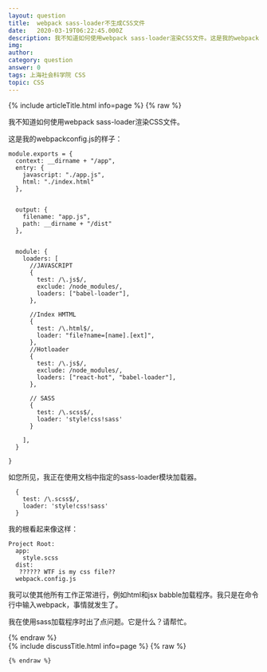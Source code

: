 ```yaml
---
layout: question
title:  webpack sass-loader不生成CSS文件
date:   2020-03-19T06:22:45.000Z
description: 我不知道如何使用webpack sass-loader渲染CSS文件。这是我的webpackconfig.js的样子：module.exports...
img: 
author: 
category: question
answer: 0
tags: 上海社会科学院 CSS
topic: CSS
---
```

<div class="article-root">
  <div class="article">
    {% include articleTitle.html info=page %}
    {% raw %}
    <div class="article-content"><p><font style="vertical-align: inherit;"><font style="vertical-align: inherit;">我不知道如何使用webpack sass-loader渲染CSS文件。</font></font></p>

<p><font style="vertical-align: inherit;"><font style="vertical-align: inherit;">这是我的webpackconfig.js的样子：</font></font></p>

<pre><code>module.exports = {<font></font>
  context: __dirname + "/app",<font></font>
  entry: {<font></font>
    javascript: "./app.js",<font></font>
    html: "./index.html"<font></font>
  },<font></font>
<font></font>
<font></font>
  output: {<font></font>
    filename: "app.js",<font></font>
    path: __dirname + "/dist"<font></font>
  },<font></font>
<font></font>
<font></font>
  module: {<font></font>
    loaders: [<font></font>
      //JAVASCRIPT<font></font>
      {<font></font>
        test: /\.js$/,<font></font>
        exclude: /node_modules/,<font></font>
        loaders: ["babel-loader"],<font></font>
      },<font></font>
<font></font>
      //Index HMTML<font></font>
      {<font></font>
        test: /\.html$/,<font></font>
        loader: "file?name=[name].[ext]",<font></font>
      },<font></font>
      //Hotloader<font></font>
      {<font></font>
        test: /\.js$/,<font></font>
        exclude: /node_modules/,<font></font>
        loaders: ["react-hot", "babel-loader"],<font></font>
      },<font></font>
<font></font>
      // SASS<font></font>
      {<font></font>
        test: /\.scss$/,<font></font>
        loader: 'style!css!sass'<font></font>
      }<font></font>
<font></font>
    ],<font></font>
  }<font></font>
<font></font>
}<font></font>
</code></pre>

<p><font style="vertical-align: inherit;"><font style="vertical-align: inherit;">如您所见，我正在使用文档中指定的sass-loader模块加载器。</font></font></p>

<pre><code>  {<font></font>
    test: /\.scss$/,<font></font>
    loader: 'style!css!sass'<font></font>
  }<font></font>
</code></pre>

<p><font style="vertical-align: inherit;"><font style="vertical-align: inherit;">我的根看起来像这样：</font></font></p>

<pre><code>Project Root:<font></font>
  app:<font></font>
    style.scss<font></font>
  dist:<font></font>
   ?????? WTF is my css file??<font></font>
  webpack.config.js<font></font>
</code></pre>

<p><font style="vertical-align: inherit;"><font style="vertical-align: inherit;">我可以使其他所有工作正常进行，例如html和jsx babble加载程序。</font><font style="vertical-align: inherit;">我只是在命令行中输入webpack，事情就发生了。</font></font></p>

<p><font style="vertical-align: inherit;"><font style="vertical-align: inherit;">我在使用sass加载程序时出了点问题。</font><font style="vertical-align: inherit;">它是什么？</font><font style="vertical-align: inherit;">请帮忙。</font></font></p></div>
    {% endraw %}
  </div>

  <div class="discuss-wrapper">
    {% include discussTitle.html info=page %}
    {% raw %}
    
    {% endraw %}
  </div>
<div>
